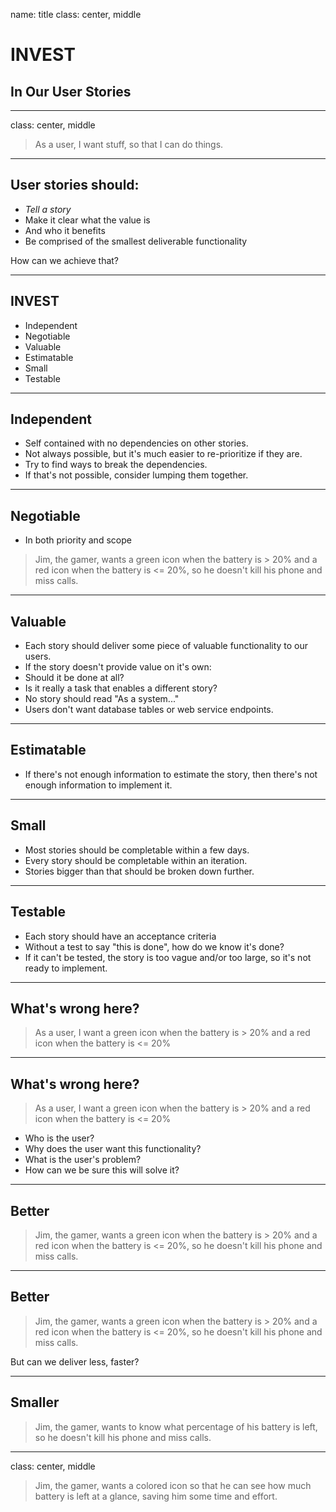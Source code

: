 name: title
class: center, middle

# INVEST 
## In Our User Stories

---

class: center, middle

> As a user,
> I want stuff,
> so that I can do things.

---

## User stories should:

 - *Tell a story*
 - Make it clear what the value is
 - And who it benefits
 - Be comprised of the smallest deliverable functionality

How can we achieve that?

---

## INVEST

 - Independent
 - Negotiable
 - Valuable
 - Estimatable
 - Small
 - Testable

---

## Independent

 - Self contained with no dependencies on other stories.
 - Not always possible, but it's much easier to re-prioritize if they are.
 - Try to find ways to break the dependencies.
 - If that's not possible, consider lumping them together.

---

## Negotiable

 - In both priority and scope

> Jim, the gamer, wants a green icon
> when the battery is > 20% and a red
> icon when the battery is <= 20%,
> so he doesn't kill his phone and miss calls.

---

## Valuable

- Each story should deliver some piece of valuable functionality to our users.
- If the story doesn't provide value on it's own:
 - Should it be done at all?
 - Is it really a task that enables a different story?
- No story should read "As a system..."
- Users don't want database tables or web service endpoints.

---

## Estimatable

 - If there's not enough information to estimate the story, then there's not enough information to implement it.

---

## Small

 - Most stories should be completable within a few days.
 - Every story should be completable within an iteration.
 - Stories bigger than that should be broken down further.

---

## Testable

 - Each story should have an acceptance criteria
 - Without a test to say "this is done", how do we know it's done?
 - If it can't be tested, the story is too vague and/or too large, so it's not ready to implement.

---

## What's wrong here?

> As a user,
> I want a green icon
> when the battery is > 20%
> and a red icon when the battery is <= 20%

---

## What's wrong here?

> As a user,
> I want a green icon
> when the battery is > 20%
> and a red icon when the battery is <= 20%

 - Who is the user?
 - Why does the user want this functionality?
 - What is the user's problem?
 - How can we be sure this will solve it?

---

## Better

> Jim, the gamer, wants a green icon
> when the battery is > 20% and a red
> icon when the battery is <= 20%,
> so he doesn't kill his phone and miss calls.

---

## Better

> Jim, the gamer, wants a green icon
> when the battery is > 20% and a red
> icon when the battery is <= 20%,
> so he doesn't kill his phone and miss calls.

But can we deliver less, faster?

---

## Smaller

> Jim, the gamer,
> wants to know what percentage of his battery is left,
> so he doesn't kill his phone and miss calls.

---

class: center, middle

> Jim, the gamer,
> wants a colored icon
> so that he can see how much battery is left at a glance,
> saving him some time and effort.
